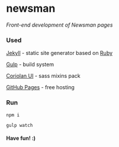 # newsman

_Front-end development of Newsman pages_

### Used

[Jekyll](https://jekyllrb.com) - static site generator based on [Ruby](https://www.ruby-lang.org)

[Gulp](http://gulpjs.com) - build system

[Coriolan UI](https://coriolan-ui.github.io) - sass mixins pack

[GitHub Pages](https://pages.github.com) - free hosting

### Run

`npm i`

`gulp watch`

#### Have fun! :)
